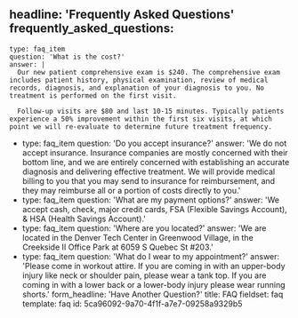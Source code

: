 headline: 'Frequently Asked Questions'
frequently_asked_questions:
  -
    type: faq_item
    question: 'What is the cost?'
    answer: |
      Our new patient comprehensive exam is $240. The comprehensive exam includes patient history, physical examination, review of medical records, diagnosis, and explanation of your diagnosis to you. No treatment is performed on the first visit.
      
      Follow-up visits are $80 and last 10-15 minutes. Typically patients experience a 50% improvement within the first six visits, at which point we will re-evaluate to determine future treatment frequency.
  -
    type: faq_item
    question: 'Do you accept insurance?'
    answer: 'We do not accept insurance. Insurance companies are mostly concerned with their bottom line, and we are entirely concerned with establishing an accurate diagnosis and delivering effective treatment. We will provide medical billing to you that you may send to insurance for reimbursement, and they may reimburse all or a portion of costs directly to you.'
  -
    type: faq_item
    question: 'What are my payment options?'
    answer: 'We accept cash, check, major credit cards, FSA (Flexible Savings Account), & HSA (Health Savings Account).'
  -
    type: faq_item
    question: 'Where are you located?'
    answer: 'We are located in the Denver Tech Center in Greenwood Village, in the Creekside II Office Park at 6059 S Quebec St #203.'
  -
    type: faq_item
    question: 'What do I wear to my appointment?'
    answer: 'Please come in workout attire. If you are coming in with an upper-body injury like neck or shoulder pain, please wear a tank top. If you are coming in with a lower back or a lower-body injury please wear running shorts.'
form_headline: 'Have Another Question?'
title: FAQ
fieldset: faq
template: faq
id: 5ca96092-9a70-4f1f-a7e7-09258a9329b5
